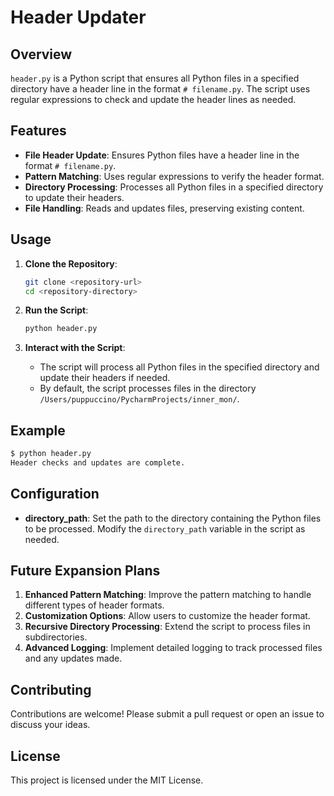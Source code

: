 
# Header Updater

## Overview
`header.py` is a Python script that ensures all Python files in a specified directory have a header line in the format `# filename.py`. The script uses regular expressions to check and update the header lines as needed.

## Features
- **File Header Update**: Ensures Python files have a header line in the format `# filename.py`.
- **Pattern Matching**: Uses regular expressions to verify the header format.
- **Directory Processing**: Processes all Python files in a specified directory to update their headers.
- **File Handling**: Reads and updates files, preserving existing content.

## Usage
1. **Clone the Repository**:
    ```bash
    git clone <repository-url>
    cd <repository-directory>
    ```

2. **Run the Script**:
    ```bash
    python header.py
    ```

3. **Interact with the Script**:
   - The script will process all Python files in the specified directory and update their headers if needed.
   - By default, the script processes files in the directory `/Users/puppuccino/PycharmProjects/inner_mon/`.

## Example
```bash
$ python header.py
Header checks and updates are complete.
```

## Configuration
- **directory_path**: Set the path to the directory containing the Python files to be processed. Modify the `directory_path` variable in the script as needed.

## Future Expansion Plans
1. **Enhanced Pattern Matching**: Improve the pattern matching to handle different types of header formats.
2. **Customization Options**: Allow users to customize the header format.
3. **Recursive Directory Processing**: Extend the script to process files in subdirectories.
4. **Advanced Logging**: Implement detailed logging to track processed files and any updates made.

## Contributing
Contributions are welcome! Please submit a pull request or open an issue to discuss your ideas.

## License
This project is licensed under the MIT License.
